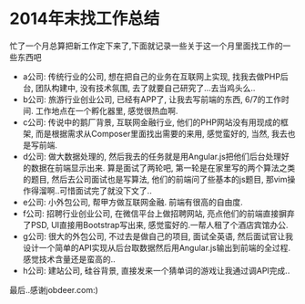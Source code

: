 # 2014年末找工作总结

忙了一个月总算把新工作定下来了,下面就记录一些关于这一个月里面找工作的一些东西吧

* a公司: 传统行业的公司, 想在把自己的业务在互联网上实现, 找我去做PHP后台, 团队构建中, 没有技术氛围, 去了就要自己研究了...去当鸡头么..
* b公司: 旅游行业创业公司, 已经有APP了, 让我去写前端的东西, 6/7的工作时间. 工作地点在一个孵化器里, 感觉很热血啊.
* c公司: 传说中的鹅厂背景, 互联网金融行业, 他们的PHP网站没有用现成的框架, 而是根据需求从Composer里面找出需要的来用, 感觉蛮好的, 当然, 我去也是写前端.
* d公司: 做大数据处理的, 然后我去的任务就是用Angular.js把他们后台处理好的数据在前端显示出来. 算是面试了两轮吧, 第一轮是在家里写的两个算法之类的题目, 然后去公司面试也是写算法, 他们的前端问了些基本的js题目, 那vim操作得溜啊..可惜面试完了就没下文了..
* e公司: 小外包公司, 帮甲方做互联网金融. 前端有很高的自由度.
* f公司: 招聘行业创业公司, 在微信平台上做招聘网站, 亮点他们的前端直接摒弃了PSD, UI直接用Bootstrap写出来, 感觉蛮好的.一帮人租了个酒店宾馆办公.
* g公司: 很大的外包公司, 不过去是做自己的项目, 面试全英语, 然后面试官让我设计一个简单的API实现从后台取数据然后用Angular.js输出到前端的全过程. 感觉技术含量还是蛮高的..
* h公司: 建站公司, 硅谷背景, 直接发来一个猜单词的游戏让我通过调API完成..

最后..感谢jobdeer.com:)

